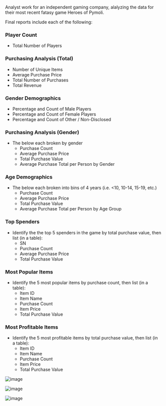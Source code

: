 
Analyst work for an independent gaming company, alalyzing the data for their most recent fatasy game Heroes of Pymoli. 

Final reports include each of the following:

### Player Count

* Total Number of Players

### Purchasing Analysis (Total)

* Number of Unique Items
* Average Purchase Price
* Total Number of Purchases
* Total Revenue

### Gender Demographics

* Percentage and Count of Male Players
* Percentage and Count of Female Players
* Percentage and Count of Other / Non-Disclosed

### Purchasing Analysis (Gender)

* The below each broken by gender
  * Purchase Count
  * Average Purchase Price
  * Total Purchase Value
  * Average Purchase Total per Person by Gender

### Age Demographics

* The below each broken into bins of 4 years (i.e. &lt;10, 10-14, 15-19, etc.)
  * Purchase Count
  * Average Purchase Price
  * Total Purchase Value
  * Average Purchase Total per Person by Age Group

### Top Spenders

* Identify the the top 5 spenders in the game by total purchase value, then list (in a table):
  * SN
  * Purchase Count
  * Average Purchase Price
  * Total Purchase Value

### Most Popular Items

* Identify the 5 most popular items by purchase count, then list (in a table):
  * Item ID
  * Item Name
  * Purchase Count
  * Item Price
  * Total Purchase Value

### Most Profitable Items

* Identify the 5 most profitable items by total purchase value, then list (in a table):
  * Item ID
  * Item Name
  * Purchase Count
  * Item Price
  * Total Purchase Value


![image](https://user-images.githubusercontent.com/77474724/128557179-b4f42872-7096-4040-852b-5ca892c88e42.png)


![image](https://user-images.githubusercontent.com/77474724/128557288-5e6ca34b-eb7b-4165-b470-5b79fa7ca291.png)


![image](https://user-images.githubusercontent.com/77474724/128557451-38cb270f-4634-473d-a8ff-422cd3bb5be8.png)




